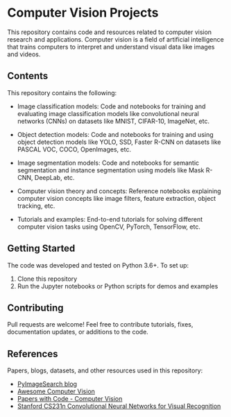 # Computer Vision Projects

This repository contains code and resources related to computer vision research and applications. Computer vision is a field of artificial intelligence that trains computers to interpret and understand visual data like images and videos. 

## Contents

This repository contains the following:

- Image classification models: Code and notebooks for training and evaluating image classification models like convolutional neural networks (CNNs) on datasets like MNIST, CIFAR-10, ImageNet, etc.

- Object detection models: Code and notebooks for training and using object detection models like YOLO, SSD, Faster R-CNN on datasets like PASCAL VOC, COCO, OpenImages, etc.

- Image segmentation models: Code and notebooks for semantic segmentation and instance segmentation using models like Mask R-CNN, DeepLab, etc.

- Computer vision theory and concepts: Reference notebooks explaining computer vision concepts like image filters, feature extraction, object tracking, etc.

- Tutorials and examples: End-to-end tutorials for solving different computer vision tasks using OpenCV, PyTorch, TensorFlow, etc.

## Getting Started

The code was developed and tested on Python 3.6+. To set up:

1. Clone this repository 
2. Run the Jupyter notebooks or Python scripts for demos and examples

## Contributing

Pull requests are welcome! Feel free to contribute tutorials, fixes, documentation updates, or additions to the code.

## References

Papers, blogs, datasets, and other resources used in this repository:

- [PyImageSearch blog](https://pyimagesearch.com/)
- [Awesome Computer Vision](https://github.com/jbhuang0604/awesome-computer-vision)
- [Papers with Code - Computer Vision](https://paperswithcode.com/area/computer-vision)
- [Stanford CS231n Convolutional Neural Networks for Visual Recognition](http://cs231n.stanford.edu/)
